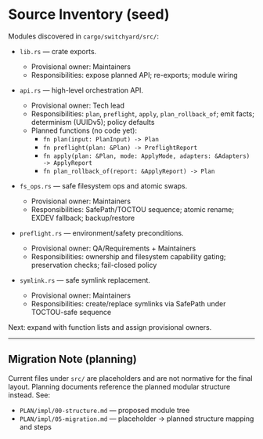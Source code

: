 # Source Inventory (seed)

Modules discovered in `cargo/switchyard/src/`:

- `lib.rs` — crate exports.
  - Provisional owner: Maintainers
  - Responsibilities: expose planned API; re-exports; module wiring

- `api.rs` — high-level orchestration API.
  - Provisional owner: Tech lead
  - Responsibilities: `plan`, `preflight`, `apply`, `plan_rollback_of`; emit facts; determinism (UUIDv5); policy defaults
  - Planned functions (no code yet):
    - `fn plan(input: PlanInput) -> Plan`
    - `fn preflight(plan: &Plan) -> PreflightReport`
    - `fn apply(plan: &Plan, mode: ApplyMode, adapters: &Adapters) -> ApplyReport`
    - `fn plan_rollback_of(report: &ApplyReport) -> Plan`

- `fs_ops.rs` — safe filesystem ops and atomic swaps.
  - Provisional owner: Maintainers
  - Responsibilities: SafePath/TOCTOU sequence; atomic rename; EXDEV fallback; backup/restore

- `preflight.rs` — environment/safety preconditions.
  - Provisional owner: QA/Requirements + Maintainers
  - Responsibilities: ownership and filesystem capability gating; preservation checks; fail-closed policy

- `symlink.rs` — safe symlink replacement.
  - Provisional owner: Maintainers
  - Responsibilities: create/replace symlinks via SafePath under TOCTOU-safe sequence

Next: expand with function lists and assign provisional owners.

---

## Migration Note (planning)

Current files under `src/` are placeholders and are not normative for the final layout. Planning documents reference the planned modular structure instead. See:

- `PLAN/impl/00-structure.md` — proposed module tree
- `PLAN/impl/05-migration.md` — placeholder → planned structure mapping and steps

